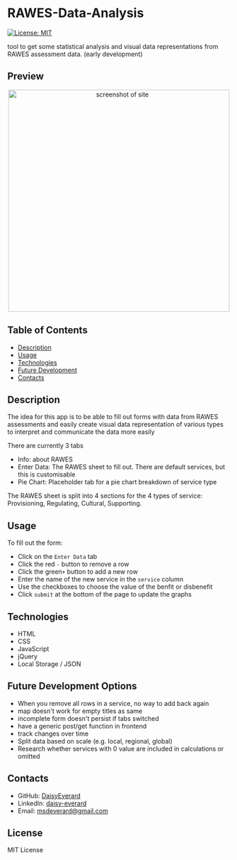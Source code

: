 # RAWES-Data-Analysis
[![License: MIT](https://img.shields.io/badge/License-MIT-yellow.svg)](https://opensource.org/licenses/MIT)

tool to get some statistical analysis and visual data representations from RAWES assessment data. (early development)

## Preview

<p align="center">
<img src="./assets/images/preview.png" width="500" alt="screenshot of site">
</p>

## Table of Contents

- [Description](#description)
- [Usage](#usage)
- [Technologies](#technologies)
- [Future Development](#future-development-options)
- [Contacts](#contacts)

## Description

The idea for this app is to be able to fill out forms with data from RAWES assessments and easily create visual data representation of various types to interpret and communicate the data more easily

There are currently 3 tabs
- Info: about RAWES
- Enter Data: The RAWES sheet to fill out. There are default services, but this is customisable
- Pie Chart: Placeholder tab for a pie chart breakdown of service type

The RAWES sheet is split into 4 sections for the 4 types of service: Provisioning, Regulating, Cultural, Supporting.

## Usage

To fill out the form:
- Click on the `Enter Data` tab
- Click the red `-` button to remove a row
- Click the green`+` button to add a new row
- Enter the name of the new service in the `service` column
- Use the checkboxes to choose the value of the benfit or disbenefit
- Click `submit` at the bottom of the page to update the graphs

## Technologies

- HTML
- CSS
- JavaScript
- jQuery
- Local Storage / JSON

## Future Development Options

- When you remove all rows in a service, no way to add back again
- map doesn't work for empty titles as same
- incomplete form doesn't persist if tabs switched
- have a generic post/get function in frontend
- track changes over time
- Split data based on scale (e.g. local, regional, global)
- Research whether services with 0 value are included in calculations or omitted

## Contacts

- GitHub: [DaisyEverard](https://github.com/DaisyEverard)
- LinkedIn: [daisy-everard](https://www.linkedin.com/in/daisy-everard/)
- Email: msdeverard@gmail.com

## License

MIT License